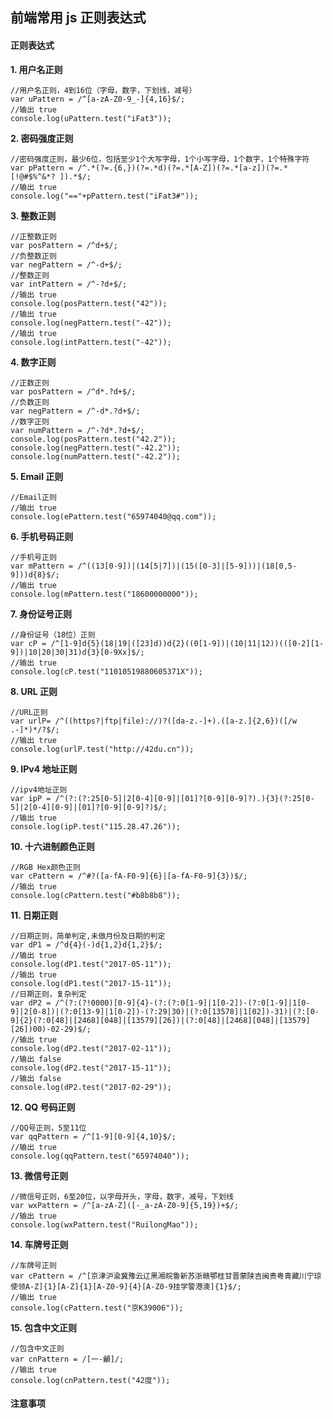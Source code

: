 ## **前端常用 js 正则表达式**

#### 正则表达式

**1. 用户名正则**

```@js
//用户名正则，4到16位（字母，数字，下划线，减号）
var uPattern = /^[a-zA-Z0-9_-]{4,16}$/;
//输出 true
console.log(uPattern.test("iFat3"));
```

**2. 密码强度正则**

```@js
//密码强度正则，最少6位，包括至少1个大写字母，1个小写字母，1个数字，1个特殊字符
var pPattern = /^.*(?=.{6,})(?=.*d)(?=.*[A-Z])(?=.*[a-z])(?=.*[!@#$%^&*? ]).*$/;
//输出 true
console.log("=="+pPattern.test("iFat3#"));
```

**3. 整数正则**

```@js
//正整数正则
var posPattern = /^d+$/;
//负整数正则
var negPattern = /^-d+$/;
//整数正则
var intPattern = /^-?d+$/;
//输出 true
console.log(posPattern.test("42"));
//输出 true
console.log(negPattern.test("-42"));
//输出 true
console.log(intPattern.test("-42"));
```

**4. 数字正则**

```@js
//正数正则
var posPattern = /^d*.?d+$/;
//负数正则
var negPattern = /^-d*.?d+$/;
//数字正则
var numPattern = /^-?d*.?d+$/;
console.log(posPattern.test("42.2"));
console.log(negPattern.test("-42.2"));
console.log(numPattern.test("-42.2"));
```

**5. Email 正则**

```@js
//Email正则
//输出 true
console.log(ePattern.test("65974040@qq.com"));
```

**6. 手机号码正则**

```@js
//手机号正则
var mPattern = /^((13[0-9])|(14[5|7])|(15([0-3]|[5-9]))|(18[0,5-9]))d{8}$/;
//输出 true
console.log(mPattern.test("18600000000"));
```

**7. 身份证号正则**

```@js
//身份证号（18位）正则
var cP = /^[1-9]d{5}(18|19|([23]d))d{2}((0[1-9])|(10|11|12))(([0-2][1-9])|10|20|30|31)d{3}[0-9Xx]$/;
//输出 true
console.log(cP.test("11010519880605371X"));
```

**8. URL 正则**

```@js
//URL正则
var urlP= /^((https?|ftp|file)://)?([da-z.-]+).([a-z.]{2,6})([/w .-]*)*/?$/;
//输出 true
console.log(urlP.test("http://42du.cn"));
```

**9. IPv4 地址正则**

```@js
//ipv4地址正则
var ipP = /^(?:(?:25[0-5]|2[0-4][0-9]|[01]?[0-9][0-9]?).){3}(?:25[0-5]|2[0-4][0-9]|[01]?[0-9][0-9]?)$/;
//输出 true
console.log(ipP.test("115.28.47.26"));
```

**10. 十六进制颜色正则**

```@js
//RGB Hex颜色正则
var cPattern = /^#?([a-fA-F0-9]{6}|[a-fA-F0-9]{3})$/;
//输出 true
console.log(cPattern.test("#b8b8b8"));
```

**11. 日期正则**

```@js
//日期正则，简单判定,未做月份及日期的判定
var dP1 = /^d{4}(-)d{1,2}d{1,2}$/;
//输出 true
console.log(dP1.test("2017-05-11"));
//输出 true
console.log(dP1.test("2017-15-11"));
//日期正则，复杂判定
var dP2 = /^(?:(?!0000)[0-9]{4}-(?:(?:0[1-9]|1[0-2])-(?:0[1-9]|1[0-9]|2[0-8])|(?:0[13-9]|1[0-2])-(?:29|30)|(?:0[13578]|1[02])-31)|(?:[0-9]{2}(?:0[48]|[2468][048]|[13579][26])|(?:0[48]|[2468][048]|[13579][26])00)-02-29)$/;
//输出 true
console.log(dP2.test("2017-02-11"));
//输出 false
console.log(dP2.test("2017-15-11"));
//输出 false
console.log(dP2.test("2017-02-29"));
```

**12. QQ 号码正则**

```@js
//QQ号正则，5至11位
var qqPattern = /^[1-9][0-9]{4,10}$/;
//输出 true
console.log(qqPattern.test("65974040"));
```

**13. 微信号正则**

```@js
//微信号正则，6至20位，以字母开头，字母，数字，减号，下划线
var wxPattern = /^[a-zA-Z]([-_a-zA-Z0-9]{5,19})+$/;
//输出 true
console.log(wxPattern.test("RuilongMao"));
```

**14. 车牌号正则**

```@js
//车牌号正则
var cPattern = /^[京津沪渝冀豫云辽黑湘皖鲁新苏浙赣鄂桂甘晋蒙陕吉闽贵粤青藏川宁琼使领A-Z]{1}[A-Z]{1}[A-Z0-9]{4}[A-Z0-9挂学警港澳]{1}$/;
//输出 true
console.log(cPattern.test("京K39006"));
```

**15. 包含中文正则**

```@js
//包含中文正则
var cnPattern = /[一-龥]/;
//输出 true
console.log(cnPattern.test("42度"));
```

#### 注意事项

